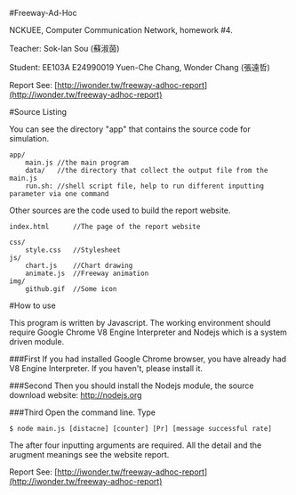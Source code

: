 #Freeway-Ad-Hoc

NCKUEE, Computer Communication Network, homework #4.

Teacher: Sok-Ian Sou (蘇淑茵)

Student: EE103A E24990019 Yuen-Che Chang, Wonder Chang (張遠哲)

Report See: [http://iwonder.tw/freeway-adhoc-report](http://iwonder.tw/freeway-adhoc-report)

#Source Listing

You can see the directory "app" that contains the source code for simulation.

	app/
		main.js	//the main program
		data/	//the directory that collect the output file from the main.js
		run.sh: //shell script file, help to run different inputting parameter via one command

Other sources are the code used to build the report website.

	index.html		//The page of the report website

	css/
		style.css	//Stylesheet
	js/
		chart.js	//Chart drawing
		animate.js	//Freeway animation
	img/
		github.gif	//Some icon

#How to use

This program is written by Javascript. 
The working environment should require Google Chrome V8 Engine Interpreter and Nodejs which is a system driven module.

###First
If you had installed Google Chrome browser, you have already had V8 Engine Interpreter.
If you haven't, please install it.

###Second
Then you should install the Nodejs module, the source download website: http://nodejs.org

###Third
Open the command line. Type 

	$ node main.js [distacne] [counter] [Pr] [message successful rate]

The after four inputting arguments are required. All the detail and the arugment meanings see the website report.

Report See: [http://iwonder.tw/freeway-adhoc-report](http://iwonder.tw/freeway-adhoc-report)
